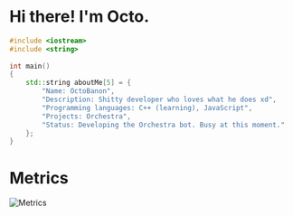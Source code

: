# Hi there! I'm Octo.

```C++
#include <iostream>
#include <string>
 
int main()
{
    std::string aboutMe[5] = {
        "Name: OctoBanon", 
        "Description: Shitty developer who loves what he does xd", 
        "Programming languages: C++ (learning), JavaScript",
        "Projects: Orchestra",
        "Status: Developing the Orchestra bot. Busy at this moment."
    };
}
```

# Metrics
![Metrics](https://metrics.lecoq.io/OctoBanon-Main?template=terminal&languages=1&achievements=1&activity=1&repositories=1&projects=1&lines=1&stars=1&repositories=100&repositories.batch=100&repositories.forks=false&repositories.affiliations=owner&languages.limit=8&languages.threshold=0%25&languages.colors=github&languages.sections=most-used&languages.indepth=false&languages.analysis.timeout=15&languages.categories=markup%2C%20programming&languages.recent.categories=markup%2C%20programming&languages.recent.load=300&languages.recent.days=14&stars.limit=4&projects.limit=4&projects.descriptions=false&activity.limit=5&activity.load=300&activity.days=14&activity.visibility=all&activity.timestamps=false&activity.filter=all&achievements.threshold=C&achievements.secrets=true&achievements.display=detailed&achievements.limit=0&config.timezone=Asia%2FNovosibirsk)
